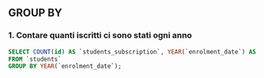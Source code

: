 ## GROUP BY

### 1. Contare quanti iscritti ci sono stati ogni anno
```sql
SELECT COUNT(id) AS `students_subscription`, YEAR(`enrolment_date`) AS `year`
FROM `students`
GROUP BY YEAR(`enrolment_date`);
```